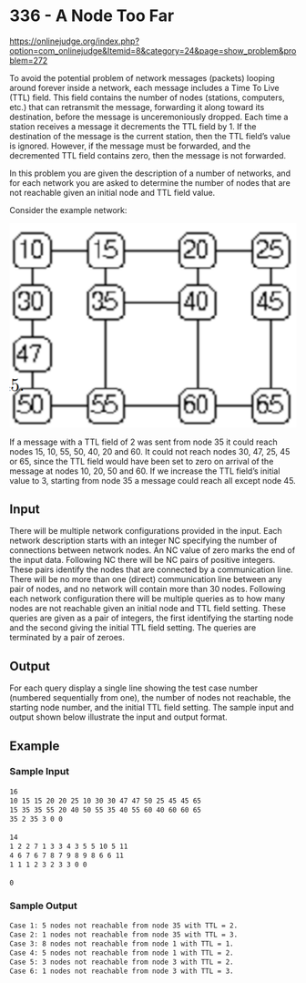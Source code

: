 # 336 - A Node Too Far

https://onlinejudge.org/index.php?option=com_onlinejudge&Itemid=8&category=24&page=show_problem&problem=272

To avoid the potential problem of network messages (packets) looping around
forever inside a network, each message includes a Time To Live (TTL) field.
This field contains the number of nodes (stations, computers, etc.) that can
retransmit the message, forwarding it along toward its destination, before
the message is unceremoniously dropped. Each time a station receives a message
it decrements the TTL field by 1. If the destination of the message is the current
station, then the TTL field’s value is ignored. However, if the message must be forwarded,
and the decremented TTL field contains zero, then the message is not forwarded.

In this problem you are given the description of a number of networks, and for
each network you are asked to determine the number of nodes that are not reachable
given an initial node and TTL field value.

Consider the example network:

![example](example.png)

If a message with a TTL field of 2 was sent from node 35
it could reach nodes 15, 10, 55, 50, 40, 20 and 60. It could not
reach nodes 30, 47, 25, 45 or 65, since the TTL field would
have been set to zero on arrival of the message at nodes 10,
20, 50 and 60. If we increase the TTL field’s initial value to
3, starting from node 35 a message could reach all except node 45.

## Input
There will be multiple network configurations provided in the input. Each network description starts
with an integer NC specifying the number of connections between network nodes. An NC value of
zero marks the end of the input data. Following NC there will be NC pairs of positive integers. These
pairs identify the nodes that are connected by a communication line. There will be no more than
one (direct) communication line between any pair of nodes, and no network will contain more than 30
nodes. Following each network configuration there will be multiple queries as to how many nodes are
not reachable given an initial node and TTL field setting. These queries are given as a pair of integers,
the first identifying the starting node and the second giving the initial TTL field setting. The queries
are terminated by a pair of zeroes.

## Output
For each query display a single line showing the test case number (numbered sequentially from one),
the number of nodes not reachable, the starting node number, and the initial TTL field setting. The
sample input and output shown below illustrate the input and output format.

## Example

### Sample Input

```
16
10 15 15 20 20 25 10 30 30 47 47 50 25 45 45 65
15 35 35 55 20 40 50 55 35 40 55 60 40 60 60 65
35 2 35 3 0 0

14
1 2 2 7 1 3 3 4 3 5 5 10 5 11
4 6 7 6 7 8 7 9 8 9 8 6 6 11
1 1 1 2 3 2 3 3 0 0

0
```

### Sample Output

```
Case 1: 5 nodes not reachable from node 35 with TTL = 2.
Case 2: 1 nodes not reachable from node 35 with TTL = 3.
Case 3: 8 nodes not reachable from node 1 with TTL = 1.
Case 4: 5 nodes not reachable from node 1 with TTL = 2.
Case 5: 3 nodes not reachable from node 3 with TTL = 2.
Case 6: 1 nodes not reachable from node 3 with TTL = 3.
```
